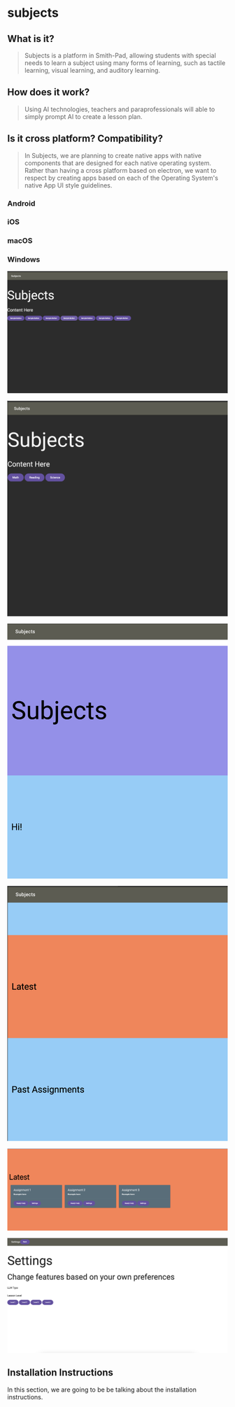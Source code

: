 # subjects

## What is it?
 
> Subjects is a platform in Smith-Pad, allowing students with special needs 
> to learn a subject using many forms of learning, such as tactile learning,
> visual learning, and auditory learning.


## How does it work?
> Using AI technologies, teachers and paraprofessionals will able to simply
> prompt AI to create a lesson plan. 


## Is it cross platform? Compatibility?

> In Subjects, we are planning to create native apps with native components
> that are designed for each native operating system. Rather than having 
> a cross platform based on electron, we want to respect by creating apps
> based on each of the Operating System's native App UI style guidelines. 


### Android


### iOS


### macOS


### Windows



<img src="./readme-photo-1.png">
<ul></ul>
<img src="./readme-photo-2.png">
<ul></ul>
<img src="./readme-photo-3.png">
<ul></ul>
<img src="./readme-photo-4.png">
<ul></ul>
<img src="./readme-photo-5.png">
<ul></ul>
<img src="./readme-photo-6.png">





## Installation Instructions

In this section, we are going to be be talking about the installation instructions.
